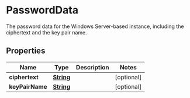 

# PasswordData

The password data for the Windows Server-based instance, including the ciphertext and the key pair name.

## Properties

| Name | Type | Description | Notes |
|------------ | ------------- | ------------- | -------------|
|**ciphertext** | [**String**](String.md) |  |  [optional] |
|**keyPairName** | [**String**](String.md) |  |  [optional] |



